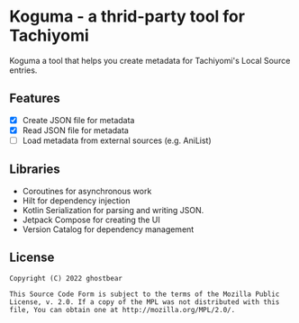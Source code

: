 # Koguma - a thrid-party tool for Tachiyomi

Koguma a tool that helps you create metadata for Tachiyomi's Local Source entries.

## Features

- [x] Create JSON file for metadata
- [x] Read JSON file for metadata
- [ ] Load metadata from external sources (e.g. AniList)

## Libraries

- Coroutines for asynchronous work
- Hilt for dependency injection
- Kotlin Serialization for parsing and writing JSON.
- Jetpack Compose for creating the UI
- Version Catalog for dependency management

## License

```
Copyright (C) 2022 ghostbear

This Source Code Form is subject to the terms of the Mozilla Public
License, v. 2.0. If a copy of the MPL was not distributed with this
file, You can obtain one at http://mozilla.org/MPL/2.0/.
```